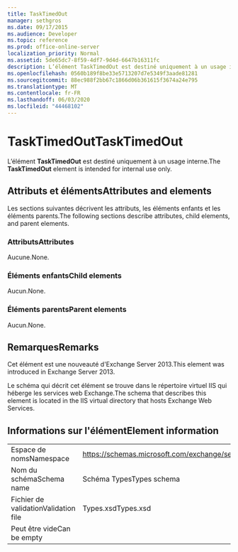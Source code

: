 ```yaml
---
title: TaskTimedOut
manager: sethgros
ms.date: 09/17/2015
ms.audience: Developer
ms.topic: reference
ms.prod: office-online-server
localization_priority: Normal
ms.assetid: 5de65dc7-8f59-4df7-9d4d-6647b16311fc
description: L’élément TaskTimedOut est destiné uniquement à un usage interne.
ms.openlocfilehash: 0560b189f8be33e5713207d7e5349f3aade81281
ms.sourcegitcommit: 88ec988f2bb67c1866d06b361615f3674a24e795
ms.translationtype: MT
ms.contentlocale: fr-FR
ms.lasthandoff: 06/03/2020
ms.locfileid: "44468102"
---
```

# <a name="tasktimedout"></a><span data-ttu-id="6aff7-103">TaskTimedOut</span><span class="sxs-lookup"><span data-stu-id="6aff7-103">TaskTimedOut</span></span>

<span data-ttu-id="6aff7-104">L’élément **TaskTimedOut** est destiné uniquement à un usage interne.</span><span class="sxs-lookup"><span data-stu-id="6aff7-104">The **TaskTimedOut** element is intended for internal use only.</span></span> 

## <a name="attributes-and-elements"></a><span data-ttu-id="6aff7-105">Attributs et éléments</span><span class="sxs-lookup"><span data-stu-id="6aff7-105">Attributes and elements</span></span>

<span data-ttu-id="6aff7-106">Les sections suivantes décrivent les attributs, les éléments enfants et les éléments parents.</span><span class="sxs-lookup"><span data-stu-id="6aff7-106">The following sections describe attributes, child elements, and parent elements.</span></span>
  
### <a name="attributes"></a><span data-ttu-id="6aff7-107">Attributs</span><span class="sxs-lookup"><span data-stu-id="6aff7-107">Attributes</span></span>

<span data-ttu-id="6aff7-108">Aucune.</span><span class="sxs-lookup"><span data-stu-id="6aff7-108">None.</span></span>
  
### <a name="child-elements"></a><span data-ttu-id="6aff7-109">Éléments enfants</span><span class="sxs-lookup"><span data-stu-id="6aff7-109">Child elements</span></span>

<span data-ttu-id="6aff7-110">Aucun.</span><span class="sxs-lookup"><span data-stu-id="6aff7-110">None.</span></span>
  
### <a name="parent-elements"></a><span data-ttu-id="6aff7-111">Éléments parents</span><span class="sxs-lookup"><span data-stu-id="6aff7-111">Parent elements</span></span>

<span data-ttu-id="6aff7-112">Aucun.</span><span class="sxs-lookup"><span data-stu-id="6aff7-112">None.</span></span>
  
## <a name="remarks"></a><span data-ttu-id="6aff7-113">Remarques</span><span class="sxs-lookup"><span data-stu-id="6aff7-113">Remarks</span></span>

<span data-ttu-id="6aff7-114">Cet élément est une nouveauté d'Exchange Server 2013.</span><span class="sxs-lookup"><span data-stu-id="6aff7-114">This element was introduced in Exchange Server 2013.</span></span>
  
<span data-ttu-id="6aff7-115">Le schéma qui décrit cet élément se trouve dans le répertoire virtuel IIS qui héberge les services web Exchange.</span><span class="sxs-lookup"><span data-stu-id="6aff7-115">The schema that describes this element is located in the IIS virtual directory that hosts Exchange Web Services.</span></span>
  
## <a name="element-information"></a><span data-ttu-id="6aff7-116">Informations sur l'élément</span><span class="sxs-lookup"><span data-stu-id="6aff7-116">Element information</span></span>

|||
|:-----|:-----|
|<span data-ttu-id="6aff7-117">Espace de noms</span><span class="sxs-lookup"><span data-stu-id="6aff7-117">Namespace</span></span>  <br/> |https://schemas.microsoft.com/exchange/services/2006/types  <br/> |
|<span data-ttu-id="6aff7-118">Nom du schéma</span><span class="sxs-lookup"><span data-stu-id="6aff7-118">Schema name</span></span>  <br/> |<span data-ttu-id="6aff7-119">Schéma Types</span><span class="sxs-lookup"><span data-stu-id="6aff7-119">Types schema</span></span>  <br/> |
|<span data-ttu-id="6aff7-120">Fichier de validation</span><span class="sxs-lookup"><span data-stu-id="6aff7-120">Validation file</span></span>  <br/> |<span data-ttu-id="6aff7-121">Types.xsd</span><span class="sxs-lookup"><span data-stu-id="6aff7-121">Types.xsd</span></span>  <br/> |
|<span data-ttu-id="6aff7-122">Peut être vide</span><span class="sxs-lookup"><span data-stu-id="6aff7-122">Can be empty</span></span>  <br/> ||
   

